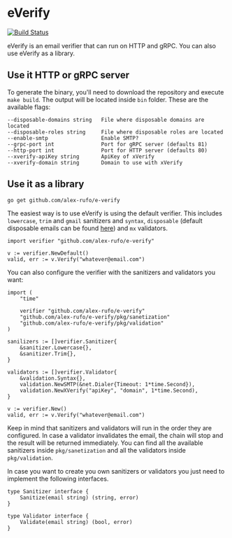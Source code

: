 # eVerify
[![Build Status](https://travis-ci.org/alex-rufo/e-verify.svg?branch=master)](https://travis-ci.org/alex-rufo/e-verify)

eVerify is an email verifier that can run on HTTP and gRPC. You can also use eVerify as a library.

## Use it HTTP or gRPC server

To generate the binary, you'll need to download the repository and execute `make build`. The output will be located inside `bin` folder. These are the available flags:
```
--disposable-domains string   File where disposable domains are located
--disposable-roles string     File where disposable roles are located
--enable-smtp                 Enable SMTP?
--grpc-port int               Port for gRPC server (defaults 81)
--http-port int               Port for HTTP server (defaults 80)
--xverify-apiKey string       ApiKey of xVerify
--xverify-domain string       Domain to use with xVerify
```

## Use it as a library

```
go get github.com/alex-rufo/e-verify
```

The easiest way is to use eVerify is using the default verifier. This includes `lowercase`, `trim` and `gmail` sanitizers and `syntax`,  `disposable` (default disposable emails can be found [here](https://raw.githubusercontent.com/martenson/disposable-email-domains/master/allowlist.conf)) and `mx` validators. 
```golang
import verifier "github.com/alex-rufo/e-verify"

v := verifier.NewDefault()
valid, err := v.Verify("whatever@email.com")
```

You can also configure the verifier with the sanitizers and validators you want:
```golang
import (
    "time"

    verifier "github.com/alex-rufo/e-verify"
    "github.com/alex-rufo/e-verify/pkg/sanetization"
	"github.com/alex-rufo/e-verify/pkg/validation"
)

sanilizers := []verifier.Sanitizer{
    &sanitizer.Lowercase{},
    &sanitizer.Trim{},
}

validators := []verifier.Validator{
    &validation.Syntax{},
    validation.NewSMTP(&net.Dialer{Timeout: 1*time.Second}),
    validation.NewXVerify("apiKey", "domain", 1*time.Second),
}

v := verifier.New()
valid, err := v.Verify("whatever@email.com")
```

Keep in mind that sanitizers and validators will run in the order they are configured. In case a validator invalidates the email, the chain will stop and the result will be returned immediately. You can find all the available sanitizers inside `pkg/sanetization` and all the validators inside `pkg/validation`.

In case you want to create you own sanitizers or validators you just need to implement the following interfaces.
```golang
type Sanitizer interface {
	Sanitize(email string) (string, error)
}
```

```golang
type Validator interface {
	Validate(email string) (bool, error)
}
```